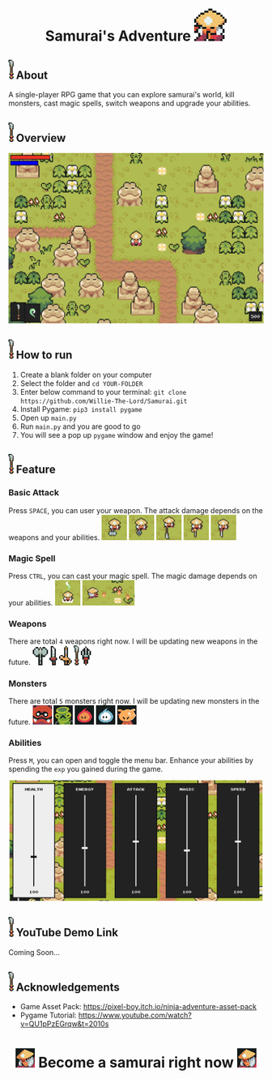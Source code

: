 

<h1 align="center">Samurai's Adventure <img src="/assets/samurai.png" /> </h1>  


##  <img src="/assets/test.png"  width="10"/> About
A single-player RPG game that you can explore samurai's world, kill monsters, cast magic spells, switch weapons and upgrade your abilities.

##  <img src="/assets/test.png"  width="10"/> Overview
<p align="center">
<img src="/assets/RPG.png"  width="600"/>
</p>

##  <img src="/assets/test.png"  width="10"/> How to run

1. Create a blank folder on your computer
2. Select the folder and ```cd YOUR-FOLDER```
3. Enter below command to your terminal: ```git clone https://github.com/Willie-The-Lord/Samurai.git```
4. Install Pygame: ```pip3 install pygame```
5. Open up ```main.py```
6. Run ```main.py``` and you are good to go
7. You will see a pop up ```pygame``` window and enjoy the game!
##  <img src="/assets/test.png"  width="10"/> Feature
### Basic Attack
Press ```SPACE```, you can user your weapon. The attack damage depends on the weapons and your abilities.
<img src="/assets/attack/axe_a.jpeg" width="50"/>  <img src="/assets/attack/fork_a.jpeg" width="50"/> <img src="/assets/attack/lance_a.jpeg" width="50"/> <img src="/assets/attack/rapier_a.jpeg" width="50"/> <img src="/assets/attack/sword_a.jpeg" width="50"/>

### Magic Spell
Press ```CTRL```, you can cast your magic spell. The magic damage depends on your abilities.
<img src="/assets/attack/heal.jpeg" width="50"/> <img src="/assets/attack/fire_magic.png" height="50"/>

### Weapons
There are total ```4``` weapons right now. I will be updating new weapons in the future.
<img src="/assets/axe.png" width="30"/>  <img src="/assets/sword.png" width="15"/> <img src="/assets/rapier.png" width="25"/> <img src="/assets/lance.png" width="10"/> <img src="/assets/sai.png" width="20"/>
### Monsters
There are total ```5``` monsters right now. I will be updating new monsters in the future.
<img src="/assets/giant_racoon.png"/> <img src="/assets/bamboo.png"/> <img src="/assets/fire.png"/> <img src="/assets/ice.png"/> <img src="/assets/bug.png"/> 

### Abilities
Press ```M```, you can open and toggle the menu bar. Enhance your abilities by spending the ```exp``` you gained during the game.

<p align="center">
<img src="/assets/menu_bar.png"  width="500"/>
</p>


##  <img src="/assets/test.png"  width="10"/> YouTube Demo Link
Coming Soon...

##  <img src="/assets/test.png"  width="10"/> Acknowledgements
- Game Asset Pack: https://pixel-boy.itch.io/ninja-adventure-asset-pack
- Pygame Tutorial: https://www.youtube.com/watch?v=QU1pPzEGrqw&t=2010s


<h1 align="center"><img src="/assets/Faceset.png" /> Become a samurai right now <img src="/assets/Faceset.png" /> </h1>  


